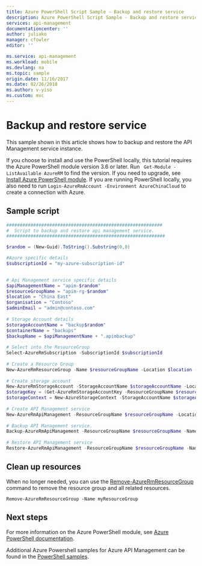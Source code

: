 ```yaml
---
title: Azure PowerShell Script Sample - Backup and restore service
description: Azure PowerShell Script Sample - Backup and restore service
services: api-management
documentationcenter: ''
author: juliako
manager: cfowler
editor: ''

ms.service: api-management
ms.workload: mobile
ms.devlang: na
ms.topic: sample
origin.date: 11/16/2017
ms.date: 02/26/2018
ms.author: v-yiso
ms.custom: mvc
---
```


# Backup and restore service

This sample shown in this article shows how to backup and restore the API Management service instance. 


If you choose to install and use the PowerShell locally, this tutorial requires the Azure PowerShell module version 3.6 or later. Run ` Get-Module -ListAvailable AzureRM` to find the version. If you need to upgrade, see [Install Azure PowerShell module](https://docs.microsoft.com/en-us/powershell/azure/install-azurerm-ps). If you are running PowerShell locally, you also need to run `Login-AzureRmAccount -Environment AzureChinaCloud` to create a connection with Azure.

## Sample script

```powershell
##########################################################
#  Script to backup and restore api management service.
###########################################################

$random = (New-Guid).ToString().Substring(0,8)

#Azure specific details
$subscriptionId = "my-azure-subscription-id"
 

# Api Management service specific details
$apiManagementName = "apim-$random"
$resourceGroupName = "apim-rg-$random"
$location = "China East"
$organisation = "Contoso"
$adminEmail = "admin@contoso.com"
 
# Storage Account details
$storageAccountName = "backup$random"
$containerName = "backups"
$backupName = $apiManagementName + ".apimbackup"
 
# Select into the ResourceGroup
Select-AzureRmSubscription -SubscriptionId $subscriptionId
 
# Create a Resource Group 
New-AzureRmResourceGroup -Name $resourceGroupName -Location $location -Force
 
# Create storage account    
New-AzureRmStorageAccount -StorageAccountName $storageAccountName -Location $location -ResourceGroupName $resourceGroupName -Type Standard_LRS
$storageKey = (Get-AzureRmStorageAccountKey -ResourceGroupName $resourceGroupName -StorageAccountName $storageAccountName)[0].Value
$storageContext = New-AzureStorageContext -StorageAccountName $storageAccountName -StorageAccountKey $storageKey
 
# Create API Management service
New-AzureRmApiManagement -ResourceGroupName $resourceGroupName -Location $location -Name $apiManagementName -Organization $organisation -AdminEmail $adminEmail
 
# Backup API Management service.
Backup-AzureRmApiManagement -ResourceGroupName $resourceGroupName -Name $apiManagementName -StorageContext $storageContext -TargetContainerName $containerName -TargetBlobName $backupName
 
# Restore API Management service
Restore-AzureRmApiManagement -ResourceGroupName $resourceGroupName -Name $apiManagementName -StorageContext $storageContext -SourceContainerName $containerName -SourceBlobName $backupName
```

## Clean up resources

When no longer needed, you can use the [Remove-AzureRmResourceGroup](https://docs.microsoft.com/en-us//powershell/module/azurerm.resources/remove-azurermresourcegroup) command to remove the resource group and all related resources.

```azurepowershell
Remove-AzureRmResourceGroup -Name myResourceGroup
```

## Next steps

For more information on the Azure PowerShell module, see [Azure PowerShell documentation](https://docs.microsoft.com/powershell/azure/overview).

Additional Azure Powershell samples for Azure API Management can be found in the [PowerShell samples](../powershell-samples.md).
